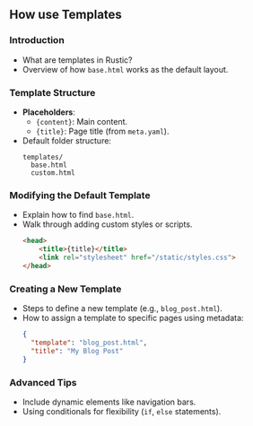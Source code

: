 ## How use Templates
### Introduction
- What are templates in Rustic?
- Overview of how `base.html` works as the default layout.

### Template Structure
- **Placeholders**:
  - `{content}`: Main content.
  - `{title}`: Page title (from `meta.yaml`).
- Default folder structure:
  ```
  templates/
    base.html
    custom.html
  ```

### Modifying the Default Template
- Explain how to find `base.html`.
- Walk through adding custom styles or scripts.
  ```html
  <head>
      <title>{title}</title>
      <link rel="stylesheet" href="/static/styles.css">
  </head>
  ```

### Creating a New Template
- Steps to define a new template (e.g., `blog_post.html`).
- How to assign a template to specific pages using metadata:
  ```json
  {
    "template": "blog_post.html",
    "title": "My Blog Post"
  }
  ```

### Advanced Tips
- Include dynamic elements like navigation bars.
- Using conditionals for flexibility (`if`, `else` statements).

